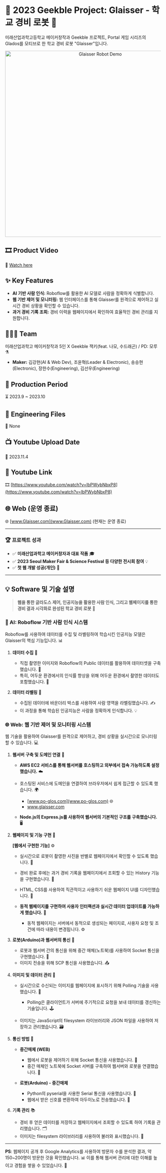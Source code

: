 # 🚨 2023 Geekble Project: Glaisser - 학교 경비 로봇 🤖

미래산업과학고등학교 메이커창작과 Geekble 프로젝트, Portal 게임 시리즈의 Glados를 모티브로 한 학교 경비 로봇 "Glaisser"입니다.

<p align="center">
  <img src="https://github.com/hyun0810d/2023_Geekble_Project-Glaisser/assets/84117112/fdaa14c3-3bab-4185-89e1-f17258067645" alt="Glaisser Robot Demo" width="600">
</p>

## 🎞 Product Video

🔗 [Watch here](https://youtube.com/shorts/zjXd_HjklBY?feature=share)

## ✨ Key Features

*   **AI 기반 사람 인식:** Roboflow를 활용한 AI 모델로 사람을 정확하게 식별합니다.
*   **웹 기반 제어 및 모니터링:** 웹 인터페이스를 통해 Glaisser를 원격으로 제어하고 실시간 경비 상황을 확인할 수 있습니다.
*   **과거 경비 기록 조회:** 경비 이력을 웹페이지에서 확인하여 효율적인 경비 관리를 지원합니다.

## 🧑‍🤝‍🧑 Team

미래산업과학고 메이커창작과 5인 X Geekble 잭키(feat. 나모, 수드래곤) / PD: 모루 ⚗

*   **Maker:** 김강현(AI & Web Dev), 조윤혁(Leader & Electronic), 송승현(Electronic), 장한수(Engineering), 김선우(Engineering)

## 📅 Production Period

⏳ 2023.9 ~ 2023.10

## 📂 Engineering Files

📁 None

## 📺 Youtube Upload Date

📆 2023.11.4

## 🎥 Youtube Link

🎞 [https://www.youtube.com/watch?v=lbPWybNbxP8](https://www.youtube.com/watch?v=lbPWybNbxP8)

## 🌐 Web (운영 종료)

🌐 [www.Glaisser.com](www.Glaisser.com) (현재는 운영 종료)

---

### 🏆 프로젝트 성과

*   ✅ **미래산업과학고 메이커창자과 대표 작품** 🎓
*   ✅ **2023 Seoul Maker Fair & Science Festival 등 다양한 전시회 참여** 💡
*   ✅ **첫 웹 개발 성공(개인)** 🎯

---

## 💡 Software 및 기술 설명

> **웹을 통한 글라도스 제어, 인공지능을 활용한 사람 인식, 그리고 웹페이지를 통한 경비 결과 시각화로 완성된 학교 경비 로봇** 👀

### 🤖 AI: Roboflow 기반 사람 인식 시스템

Roboflow를 사용하여 데이터를 수집 및 라벨링하여 학습시킨 인공지능 모델은 Glaisser의 핵심 기능입니다. 📊

1.  **데이터 수집** 📸

    *   직접 촬영한 이미지와 Roboflow의 Public 데이터를 활용하여 데이터셋을 구축했습니다. 🌙
    *   특히, 어두운 환경에서의 인식률 향상을 위해 어두운 환경에서 촬영한 데이터도 포함했습니다. 🔦
2.  **데이터 라벨링** 📝

    *   수집된 데이터에 바운더리 박스를 사용하여 사람 영역을 라벨링했습니다. ✍️
    *   이 과정을 통해 학습된 인공지능은 사람을 정확하게 인식합니다. 💡

### 🌐 Web: 웹 기반 제어 및 모니터링 시스템

웹 기술을 활용하여 Glaisser를 원격으로 제어하고, 경비 상황을 실시간으로 모니터링할 수 있습니다. 💻

1.  **웹서버 구축 및 도메인 연결** 🔗

    *   **AWS EC2 서비스를 통해 웹서버를 호스팅하고 외부에서 접속 가능하도록 설정했습니다.** ☁️
    *   호스팅된 서비스에 도메인을 연결하여 브라우저에서 쉽게 접근할 수 있도록 했습니다. 🌍

        *   [www.po-glos.com](www.po-glos.com) 🌐
        *   www.glaisser.com
    *   **Node.js의 Express.js를 사용하여 웹서버의 기본적인 구조를 구축했습니다.** 🖥️
2.  **웹페이지 및 기능 구현** 📑

    **[웹에서 구현한 기능]** ⚙️

    *   실시간으로 로봇이 촬영한 사진을 반별로 웹페이지에서 확인할 수 있도록 했습니다. 📸
    *   경비 완료 후에는 과거 경비 기록을 웹페이지에서 조회할 수 있는 History 기능을 구현했습니다. 📜
    *   HTML, CSS를 사용하여 직관적이고 사용하기 쉬운 웹페이지 UI를 디자인했습니다. 🎨
    *   **동적 웹페이지를 구현하여 사용자 인터랙션과 실시간 데이터 업데이트를 가능하게 했습니다.** 🔄

        *   동적 웹페이지는 서버에서 동적으로 생성되는 페이지로, 사용자 요청 및 조건에 따라 내용이 변경됩니다. ⚙️
3.  **로봇(Arduino)과 웹서버의 통신** 🔌

    *   로봇과 웹서버 간의 통신을 위해 중간 매체(노트북)를 사용하여 Socket 통신을 구현했습니다. 🔐
    *   이미지 전송을 위해 SCP 통신을 사용했습니다. 📤
4.  **이미지 및 데이터 관리** 💾

    *   실시간으로 수신되는 이미지를 웹페이지에 표시하기 위해 Polling 기술을 사용했습니다. 🔄

        *   Polling은 클라이언트가 서버에 주기적으로 요청을 보내 데이터를 갱신하는 기술입니다. 🕹️
    *   이미지는 JavaScript의 filesystem 라이브러리와 JSON 파일을 사용하여 저장하고 관리했습니다. 🗃️
5.  **통신 방법** 📡

    *   **중간매체 (WEB)**

        *   웹에서 로봇을 제어하기 위해 Socket 통신을 사용했습니다. 🔌
        *   중간 매체인 노트북에 Socket 서버를 구축하여 웹서버와 로봇을 연결했습니다. 🔗
    *   **로봇(Arduino) - 중간매체**

        *   Python의 pyserial을 사용한 Serial 통신을 사용했습니다. 📡
        *   웹에서 받은 신호를 변환하여 아두이노로 전송했습니다. 🔄
6.  **기록 관리** 📚

    *   경비 후 얻은 데이터를 저장하고 웹페이지에서 조회할 수 있도록 하여 기록을 관리했습니다. 🗂️
    *   이미지는 filesystem 라이브러리를 사용하여 불러와 표시했습니다. 📂

---

**PS**: 웹페이지 공개 후 Google Analytics를 사용하여 방문자 수를 분석한 결과, 약 150~200명이 방문한 것을 확인했습니다. 📊 이를 통해 웹서버 관리에 대한 이해를 높이고 경험을 쌓을 수 있었습니다. 🎯
